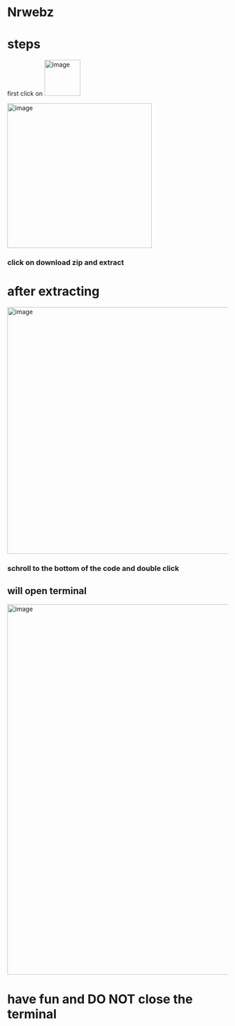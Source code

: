 # Nrwebz



# steps    




first click on
<img width="82" alt="image" src="https://github.com/daxxnr/Nrwebz/assets/125167362/40be5655-3037-49cb-8612-cad86de15a58">



<img width="330" alt="image" src="https://github.com/daxxnr/Nrwebz/assets/125167362/3cf73f4d-17c6-4ffe-9839-2665942872bb">

### click on download zip and extract

# after extracting

<img width="563" alt="image" src="https://github.com/daxxnr/Nrwebz/assets/125167362/7c93a0b7-1bd7-46f6-b32b-e81e54a5e2a3">

### schroll to the bottom of the code and double click

## will open terminal


<img width="845" alt="image" src="https://github.com/daxxnr/Nrwebz/assets/125167362/cae63cd3-b04a-4b85-9d88-bd56ea05af83">

# have fun and DO NOT close the terminal

